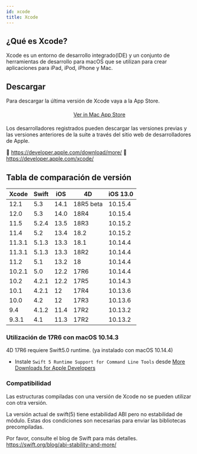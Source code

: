 ```yaml
---
id: xcode
title: Xcode
---
```


## ¿Qué es Xcode?

Xcode es un entorno de desarrollo integrado(IDE) y un conjunto de herramientas de desarrollo para macOS que se utilizan para crear aplicaciones para iPad, iPod, iPhone y Mac.

## Descargar

Para descargar la última versión de Xcode vaya a la App Store.

<div markdown="1" style="text-align: center; margin-top: 20px; margin-bottom: 20px">
<a class="button" href="macappstore://itunes.apple.com/app/id497799835?mt=12">Ver in Mac App Store </a>
</div>

Los desarrolladores registrados pueden descargar las versiones previas y las versiones anteriores de la suite a través del sitio web de desarrolladores de Apple.

🔗 https://developer.apple.com/download/more/ 🔗 https://developer.apple.com/xcode/

## Tabla de comparación de versión

| Xcode  | Swift | iOS  | 4D        | iOS 13.0 |
| ------ | ----- | ---- | --------- | -------- |
| 12.1   | 5.3   | 14.1 | 18R5 beta | 10.15.4  |
| 12.0   | 5.3   | 14.0 | 18R4      | 10.15.4  |
| 11.5   | 5.2.4 | 13.5 | 18R3      | 10.15.2  |
| 11.4   | 5.2   | 13.4 | 18.2      | 10.15.2  |
| 11.3.1 | 5.1.3 | 13.3 | 18.1      | 10.14.4  |
| 11.3.1 | 5.1.3 | 13.3 | 18R2      | 10.14.4  |
| 11.2   | 5.1   | 13.2 | 18        | 10.14.4  |
| 10.2.1 | 5.0   | 12.2 | 17R6      | 10.14.4  |
| 10.2   | 4.2.1 | 12.2 | 17R5      | 10.14.3  |
| 10.1   | 4.2.1 | 12   | 17R4      | 10.13.6  |
| 10.0   | 4.2   | 12   | 17R3      | 10.13.6  |
| 9.4    | 4.1.2 | 11.4 | 17R2      | 10.13.2  |
| 9.3.1  | 4.1   | 11.3 | 17R2      | 10.13.2  |


### Utilización de 17R6 con macOS 10.14.3

4D 17R6 requiere Swift5.0 runtime. (ya instalado con macOS 10.14.4)

 - Instale `Swift 5 Runtime Support for Command Line Tools` desde [More Downloads for Apple Developers](https://developer.apple.com/download/more/)


### Compatibilidad

Las estructuras compiladas con una versión de Xcode no se pueden utilizar con otra versión.

La versión actual de swift(5) tiene estabilidad ABI pero no estabilidad de módulo. Estas dos condiciones son necesarias para enviar las bibliotecas precompiladas.

Por favor, consulte el blog de Swift para más detalles. https://swift.org/blog/abi-stability-and-more/
